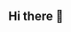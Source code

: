 ## Hi there 👋

<!--
**Vamshi-Rammadugu/Vamshi-Rammadugu** is a ✨ _special_ ✨ repository because its `README.md` (this file) appears on your GitHub profile.

Here are some ideas to get you started:

- 🔭 I’m currently working on Salesforce
- 🌱 I’m currently learning AI- Agentforce
- 👯 I’m looking to collaborate on Site reliablility engineer
- 🤔 I’m looking for help with ...SRE Roles
- 💬 Ask me about anything that pops your mind
- 📫 How to reach me: rvamshi3105@gmail.com
- 😄 Pronouns: He/him
- ⚡ 

To do list:
Salesforce repo
Leetcode addition
Neetcode addition
Docker
K8
Jenkins
Terrform
Certs
Mini projects
Agentforce
Blogs.

